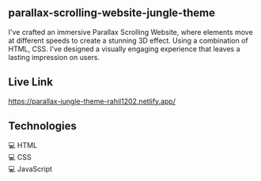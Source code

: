 ## parallax-scrolling-website-jungle-theme
I've crafted an immersive Parallax Scrolling Website, where elements move at different speeds to create a stunning 3D effect. Using a combination of HTML, CSS. I've designed a visually engaging experience that leaves a lasting impression on users.

## Live Link

https://parallax-jungle-theme-rahil1202.netlify.app/

## Technologies 
💻 HTML <br>
💻 CSS  <br>
💻 JavaScript
